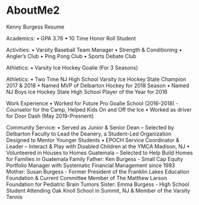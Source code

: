 # AboutMe2


Kenny Burgess Resume 

Academics:
•	GPA 3.76
•	10 Time Honor Roll Student

Activities:
•	Varsity Baseball Team Manager
•	Strength & Conditioning
•	Angler’s Club
•	Ping Pong Club
•	Sports Debate Club

Athletics:
•	Varsity Ice Hockey Goalie (For 3 Seasons)

Athletics:
•	Two Time NJ High School Varsity Ice Hockey State Champion 2017 & 2018
•	Named MVP of Delbarton Hockey for 2018 Season
•	Named NJ Boys Ice Hockey State High School Player of the Year for 2018 

Work Experience
•	Worked for Future Pro Goalie School (2016-2018) - Counselor for the Camp, Helped Kids On and Off the Ice 
•	Worked as driver for Door Dash (May 2019-Presnent)

Community Service:
•	Served as Junior & Senior Dean – Selected by Delbarton Faculty to Lead the Deanery, a Student-Led Organization Designed to Mentor Younger Students
•	EPOCH Service Coordinator & Leader – Interact & Play with Disabled Children at the YMCA Madison, NJ
•	Volunteered in Houses to Homes Guatemala – Selected to Help Build Homes for Families in Guatemala
Family
Father:	Ken Burgess	- Small Cap Equity Portfolio Manager with Systematic Financial Management since 1993
Mother:	Susan Burgess	- Former President of the Franklin Lakes Education Foundation & Current Committee Member of The
      			  Matthew Larson Foundation for Pediatric Brain Tumors
Sister:	Emma Burgess	- High School Student Attending Oak Knoll School in Summit, NJ & Member of the Varsity Tennis 